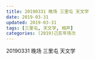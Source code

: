 ```yaml
---
title: 20190331 晚场 三里屯 天文学
date: 2019-03-31
updated: 2019-03-31
tags: [三里屯, 天文学, 相声]
categories: (2019)己亥年场次
---
```

20190331 晚场 三里屯 天文学